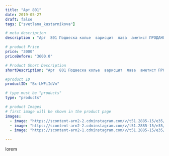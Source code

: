 ```yaml
---
title: "Арт 801"
date: 2019-05-27
draft: false
tags: ["svetlana_kustarnikova"]

# meta description
description : "Арт  801 Подвеска колье  варисцит  лава  аметист ПРОДАНО"

# product Price
price: "3000"
priceBefore: "3600.0"

# Product Short Description
shortDescription: "Арт  801 Подвеска колье  варисцит  лава  аметист ПРОДАНО"

#product ID
productID: "Bx-LWFiIdVm"

# type must be "products"
type: "products"

# product Images
# first image will be shown in the product page
images:
  - image: "https://scontent-arn2-2.cdninstagram.com/v/t51.2885-15/e35/60011833_410259959554368_4367986629016841934_n.jpg?se=8&tp=1&_nc_ht=scontent-arn2-2.cdninstagram.com&_nc_cat=100&_nc_ohc=wdO1-OsdqCgAX97RFrf&ccb=7-4&oh=8a5517aed663c15805589a10827eacea&oe=6082D6B6&ig_cache_key=MjA1MzEyODM0NDc1MDQwODM5NQ%3D%3D.2-ccb7-4"
  - image: "https://scontent-arn2-2.cdninstagram.com/v/t51.2885-15/e35/60143042_923247691395248_3341138707288689500_n.jpg?se=8&tp=1&_nc_ht=scontent-arn2-2.cdninstagram.com&_nc_cat=108&_nc_ohc=uQVxDbiwN3cAX9SRdM0&ccb=7-4&oh=25af6a4974ab337d6f8fb05ede3f6092&oe=60842250&ig_cache_key=MjA1MzEyODM0NDcyNTE4MzUyNg%3D%3D.2-ccb7-4"
  - image: "https://scontent-arn2-1.cdninstagram.com/v/t51.2885-15/e35/60202353_433936070736366_7031462530478712836_n.jpg?se=8&tp=1&_nc_ht=scontent-arn2-1.cdninstagram.com&_nc_cat=106&_nc_ohc=HwsAy6uxtsoAX9VyvOj&ccb=7-4&oh=01b13a5a3f313cb863ea8b6c66d10406&oe=608277EF&ig_cache_key=MjA1MzEyODM0NDc1MDI5NTE0Mw%3D%3D.2-ccb7-4"

---
```

lorem
